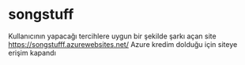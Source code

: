 # songstuff
Kullanıcının yapacağı tercihlere uygun bir şekilde şarkı açan site https://songstufff.azurewebsites.net/
Azure kredim dolduğu için siteye erişim kapandı 
